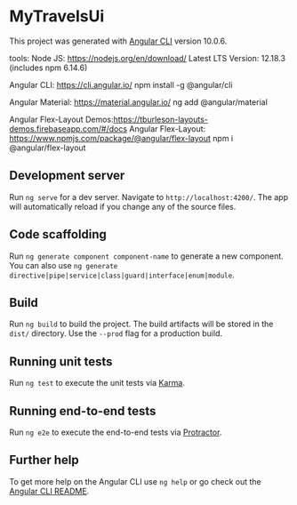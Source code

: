 # MyTravelsUi

This project was generated with [Angular CLI](https://github.com/angular/angular-cli) version 10.0.6.

tools:
Node JS: https://nodejs.org/en/download/
Latest LTS Version: 12.18.3 (includes npm 6.14.6)

Angular CLI: https://cli.angular.io/
npm install -g @angular/cli

Angular Material: https://material.angular.io/
ng add @angular/material

Angular Flex-Layout Demos:https://tburleson-layouts-demos.firebaseapp.com/#/docs
Angular Flex-Layout: https://www.npmjs.com/package/@angular/flex-layout
npm i @angular/flex-layout

## Development server

Run `ng serve` for a dev server. Navigate to `http://localhost:4200/`. The app will automatically reload if you change any of the source files.

## Code scaffolding

Run `ng generate component component-name` to generate a new component. You can also use `ng generate directive|pipe|service|class|guard|interface|enum|module`.

## Build

Run `ng build` to build the project. The build artifacts will be stored in the `dist/` directory. Use the `--prod` flag for a production build.

## Running unit tests

Run `ng test` to execute the unit tests via [Karma](https://karma-runner.github.io).

## Running end-to-end tests

Run `ng e2e` to execute the end-to-end tests via [Protractor](http://www.protractortest.org/).

## Further help

To get more help on the Angular CLI use `ng help` or go check out the [Angular CLI README](https://github.com/angular/angular-cli/blob/master/README.md).

